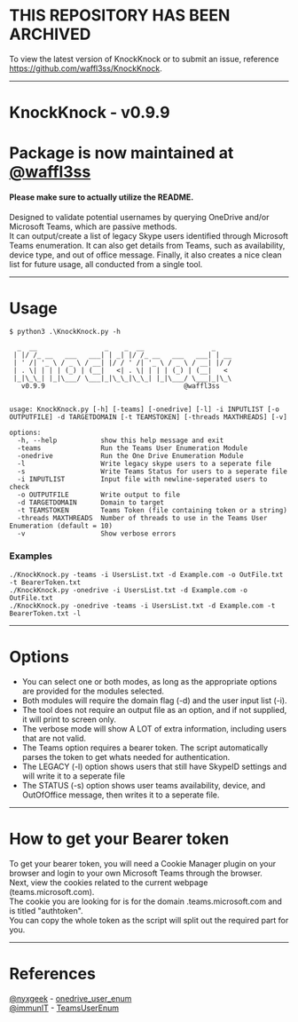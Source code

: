 # THIS REPOSITORY HAS BEEN ARCHIVED

To view the latest version of KnockKnock or to submit an issue, reference https://github.com/waffl3ss/KnockKnock.

------------------------------------------------------------------------------------

# KnockKnock - v0.9.9
# Package is now maintained at [@waffl3ss](https://github.com/waffl3ss/KnockKnock)

#### Please make sure to actually utilize the README. 

Designed to validate potential usernames by querying OneDrive and/or Microsoft Teams, which are passive methods.  
It can output/create a list of legacy Skype users identified through Microsoft Teams enumeration.
It can also get details from Teams, such as availability, device type, and out of office message.
Finally, it also creates a nice clean list for future usage, all conducted from a single tool.  

------------------------------------------------------------------------------------

# Usage

```
$ python3 .\KnockKnock.py -h

  _  __                 _    _  __                 _
 | |/ /_ __   ___   ___| | _| |/ /_ __   ___   ___| | __
 | ' /| '_ \ / _ \ / __| |/ / ' /| '_ \ / _ \ / __| |/ /
 | . \| | | | (_) | (__|   <| . \| | | | (_) | (__|   <
 |_|\_\_| |_|\___/ \___|_|\_\_|\_\_| |_|\___/ \___|_|\_\
   v0.9.9                                   @waffl3ss


usage: KnockKnock.py [-h] [-teams] [-onedrive] [-l] -i INPUTLIST [-o OUTPUTFILE] -d TARGETDOMAIN [-t TEAMSTOKEN] [-threads MAXTHREADS] [-v]

options:
  -h, --help           show this help message and exit
  -teams               Run the Teams User Enumeration Module
  -onedrive            Run the One Drive Enumeration Module
  -l                   Write legacy skype users to a seperate file
  -s                   Write Teams Status for users to a seperate file
  -i INPUTLIST         Input file with newline-seperated users to check
  -o OUTPUTFILE        Write output to file
  -d TARGETDOMAIN      Domain to target
  -t TEAMSTOKEN        Teams Token (file containing token or a string)
  -threads MAXTHREADS  Number of threads to use in the Teams User Enumeration (default = 10)
  -v                   Show verbose errors

```
### Examples

```
./KnockKnock.py -teams -i UsersList.txt -d Example.com -o OutFile.txt -t BearerToken.txt
./KnockKnock.py -onedrive -i UsersList.txt -d Example.com -o OutFile.txt
./KnockKnock.py -onedrive -teams -i UsersList.txt -d Example.com -t BearerToken.txt -l
```

------------------------------------------------------------------------------------
# Options

 - You can select one or both modes, as long as the appropriate options are provided for the modules selected.  
 - Both modules will require the domain flag (-d) and the user input list (-i).  
 - The tool does not require an output file as an option, and if not supplied, it will print to screen only.  
 - The verbose mode will show A LOT of extra information, including users that are not valid.  
 - The Teams option requires a bearer token. The script automatically parses the token to get whats needed for authentication.
 - The LEGACY (-l) option shows users that still have SkypeID settings and will write it to a seperate file
 - The STATUS (-s) option shows user teams availability, device, and OutOfOffice message, then writes it to a seperate file.

------------------------------------------------------------------------------------
# How to get your Bearer token

To get your bearer token, you will need a Cookie Manager plugin on your browser and login to your own Microsoft Teams through the browser.  
Next, view the cookies related to the current webpage (teams.microsoft.com).  
The cookie you are looking for is for the domain .teams.microsoft.com and is titled "authtoken".  
You can copy the whole token as the script will split out the required part for you.  

------------------------------------------------------------------------------------
# References

[@nyxgeek](https://github.com/nyxgeek) - [onedrive_user_enum](https://github.com/nyxgeek/onedrive_user_enum)  
[@immunIT](https://github.com/immunIT) - [TeamsUserEnum](https://github.com/immunIT/TeamsUserEnum)  
